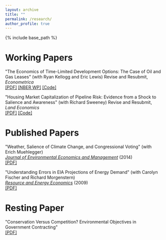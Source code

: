 ```yaml
---
layout: archive
title: ""
permalink: /research/
author_profile: true
---
```


{% include base_path %}

Working Papers 
======

"The Economics of Time-Limited Development Options: The Case of Oil and Gas Leases" (with Ryan Kellogg and Eric Lewis) Revise and Resubmit, *Econometrica*  
[[PDF]](https://eherrnst.github.io/files/pdf/hkl-leasing.pdf) [[NBER WP]](https://www.nber.org/system/files/working_papers/w27165/w27165.pdf)
[[Code]](https://github.com/kelloggrk/Public_HBP)


"Housing Market Capitalization of Pipeline Risk: Evidence from a Shock to Salience and Awareness" (with Richard Sweeney) Revise and Resubmit, *Land Economics*  
[[PDF]](https://eherrnst.github.io/files/pdf/research/hs-pipelines.pdf) 
[[Code]](https://github.com/rlsweeney/public_HS_pipelines)


Published Papers
======
"Weather, Salience of Climate Change, and Congressional Voting" (with Erich Muehlegger)  
[*Journal of Environmental Economics and Management*](https://doi.org/10.1016/j.jeem.2014.08.002) (2014)  
[[PDF]](https://eherrnst.github.io/files/pdf/research/hm-climate-voting.pdf)


"Understanding Errors in EIA Projections of Energy Demand" (with Carolyn Fischer and Richard Morgenstern)  
[*Resource and Energy Economics*](https://doi.org/10.1016/j.reseneeco.2009.04.003) (2009)  
[[PDF]](https://eherrnst.github.io/files/pdf/research/fhm-projections.pdf)


Resting Paper
======
"Conservation Versus Competition? Environmental Objectives in Government Contracting"  
[[PDF]](https://eherrnst.github.io/files/pdf/research/herrnstadt-timber-auctions.pdf)

  

  
